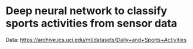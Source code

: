 # Deep neural network to classify sports activities from sensor data

Data: https://archive.ics.uci.edu/ml/datasets/Daily+and+Sports+Activities
